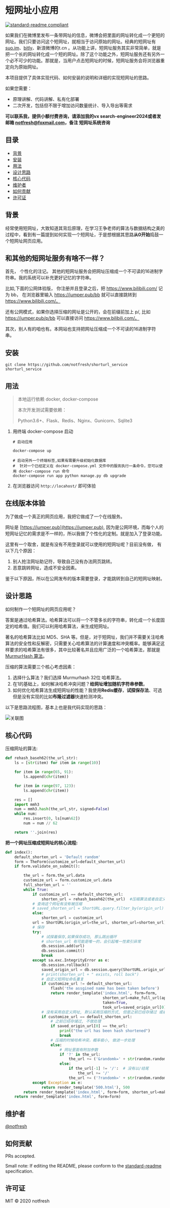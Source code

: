 # 短网址小应用

[![standard-readme compliant](https://img.shields.io/badge/standard--readme-OK-green.svg?style=flat-square)](https://github.com/RichardLitt/standard-readme)



如果我们在微博里发布一条带网址的信息，微博会把里面的网址转化成一个更短的网址。我们只要访问这个短网址，就相当于访问原始的网址。经典的短网址有 [suo.im](http://suo.im/)、[bitly](https://bitly.com/)、新浪微博的t.cn 。从功能上讲，短网址服务其实非常简单，就是把一个长的网址转化成一个短的网址。除了这个功能之外，短网址服务还有另外一个必不可少的功能。那就是，当用户点击短网址的时候，短网址服务会将浏览器重定向为原始网址。

本项目提供了具体实现代码、如何安装的说明和详细的实现短网址的思路。

如果您需要：
- 原理讲解、代码讲解、私有化部署
- 二次开发，包括但不限于增加访问数量统计、导入导出等需求  

**可以联系我，提供小额付费咨询，请添加我的vx search-engineer2024或者发邮箱 notfresh@foxmail.com，备注 短网址系统咨询**

## 目录

- [背景](#背景)
- [安装](#安装)
- [用法](#用法)
- [设计思路](#设计思路)
- [核心代码](#核心代码)
- [维护者](#维护者)
- [如何贡献](#如何贡献)
- [许可证](#许可证)



## 背景

经常使用短网址，大致知道其背后原理，在学习王争老师的算法与数据结构之美的过程中，看到有一篇提到如何实现一个短网址，于是想根据其思路**从0开始**捣鼓一个短网址网页应用。


## 和其他的短网址服务有啥不一样？  

首先， 个性化的注记。 其他的短网址服务会把网址压缩成一个不可读的16进制字符串。我的系统可以补充更好记忆的字符串。 

比如,下面的公网体验版， 你注册并且登录之后，把 https://www.bilibili.com/ 记为 bb， 在浏览器里输入 https://jumper.pub/bb 就可以直接跳转到 https://www.bilibili.com/。 <br/> 

还有公网模式，如果你选择压缩的网址是公开的，会在前缀前加上 p/, 比如 https://jumper.pub/p/bb 可以直接访问 https://www.bilibili.com/。

其次，别人有的咱也有。本网站也支持把网址压缩成一个不可读的16进制字符串。<br/>  




## 安装

```shell
git clone https://github.com/notfresh/shorturl_service shorturl_service
```

## 用法

> 本地运行依赖
> docker, docker-compose
>
> 本次开发测试需要依赖：
>
> Python3.6+、Flask、Redis、Nginx、Gunicorn、Sqlite3



1. 用终端 docker-compose 启动

    ```
    # 启动应用
    
    docker-compose up 
    
    # 启动另外一个终端标签,如果有需要升级初始化数据库
    #  针对一个已经定义在 docker-compose.yml 文件中的服务执行一条命令，您可以使用 docker-compose run 命令
    docker-compose run app python manage.py db upgrade  
    ```

2. 在浏览器访问 `http://locahost/` 即可体验


## 在线版本体验

为了做成一个真正的网页应用，我把它做成了一个在线服务。  

网址是 [https://jumper.pub](https://jumper.pub), 因为是公网环境，而每个人的短网址记忆的需求是不一样的，所以我做了个性化的定制。就是加入了登录功能。  

这里有一个取舍，就是有没有不用登录就可以使用的短网址呢？目前没有做， 有以下几个原因：
1. 别人抢注网址助记符，导致自己没有办法网页跳转。
2. 恶意跳转网址，造成不安全因素。  

鉴于以下原因，所以在公网发布的版本需要登录，才能跳转到自己的短网址映射。  


## 设计思路

如何制作一个短网址的网页应用呢？

答案是通过哈希算法。哈希算法可以将一个不管多长的字符串，转化成一个长度固定的哈希值。我们可以利用哈希算法，来生成短网址。

著名的哈希算法比如 MD5、SHA 等。但是，对于短网址，我们并不需要关注哈希算法的安全性和反解密，只需要关心哈希算法的计算速度和冲突概率。能够满足这样要求的哈希算法有很多，其中比较著名并且应用广泛的一个哈希算法，那就是[MurmurHash 算法]([https://zh.wikipedia.org/wiki/Murmur%E5%93%88%E5%B8%8C](https://zh.wikipedia.org/wiki/Murmur哈希))。

压缩的算法需要三个核心考虑因素：

1. 选择什么算法？我们选择 Murmurhash 32位 哈希算法。
2. 在1的基础上，如何解决哈希冲突问题？**给网址增加随机字符串参数**。
3. 如何优化哈希算法生成短网址的性能？我使用**Redis缓存**，**试探保存法**、可选但是没有实现的比如**布隆过滤器**快速检测冲突。

以下是思路流程图，基本上也是我代码实现的思路：

![关联图](./images/flow.jpg)

## 核心代码



压缩网址的算法:  

```python
def rehash_baseh62(the_url_str):
    ls = [str(item) for item in range(10)]

    for item in range(65, 91):
        ls.append(chr(item))

    for item in range(97, 123):
        ls.append(chr(item))

    res = []
    import mmh3
    num = mmh3.hash(the_url_str, signed=False)
    while num:
        res.insert(0, ls[num%62])
        num = num // 62

    return ''.join(res)
```



**把一个网址压缩成短网址的核心流程:** 

```python
def index():
    default_shorten_url = 'Default random'
    form = TheForm(customize_url=default_shorten_url)
    if form.validate_on_submit():

        the_url = form.the_url.data
        customize_url = form.customize_url.data
        full_shorten_url = ''
        while True:
            if customize_url == default_shorten_url:
                shorten_url = rehash_baseh62(the_url)  #压缩算法或者自定义短网址，本系统的核心
            # 查询这个网址有没有被压缩
            # saved_shorten_url = ShortURL.query.filter_by(origin_url)
            else:
                shorten_url = customize_url
            url = ShortURL(origin_url=the_url, shorten_url=shorten_url)
            # 保存
            try:
                # 试探着保存,如果保存成功, 那么跳出循环
                # shorten_url 有可能是唯一的，会引起唯一性索引异常
                db.session.add(url)
                db.session.commit()
                break
            except sa.exc.IntegrityError as e:
                db.session.rollback()
                saved_origin_url = db.session.query(ShortURL.origin_url).filter_by(shorten_url=shorten_url).first()
                # print(shorten_url + " exists, roll back")
                # 自定义短网址命名重复
                if customize_url != default_shorten_url:
                    flash('the assgined name has been taken before')
                    return render_template('index.html', form=form,
                                           shorten_url=make_full_url(app, shorten_url),
                                           taken=True,
                                           took_url=saved_origin_url[0])
                # 没有采用自定义网址, 默认采用压缩的方式, 但是之前已经存储过 或者 压缩的时候哈希冲突
                if customize_url == default_shorten_url:
                    # 之前已经存储过, 不做处理
                    if saved_origin_url[0] == the_url:
                        print("the url has been hash shortened")
                        break
                    # 压缩的时候哈希冲突，概率极小, 做进一步处理
                    else:
                        # 网址里面有附加参数
                        if '?' in the_url:
                            the_url += ('&randomk=' + str(random.random()))
                        else:
                            if the_url[-1] != '/':  # 没有以/结尾
                                the_url += '/'
                            the_url += ('?randomk=' + str(random.random()))
            except Exception as e:
                return render_template('500.html'), 500
        return render_template('index.html', form=form, shorten_url=make_full_url(app, shorten_url))
    return render_template('index.html', form=form)
```



## 维护者

[@notfresh](https://github.com/notfresh)

## 如何贡献

PRs accepted.

Small note: If editing the README, please conform to the [standard-readme](https://github.com/RichardLitt/standard-readme) specification.

## 许可证

MIT © 2020 notfresh



